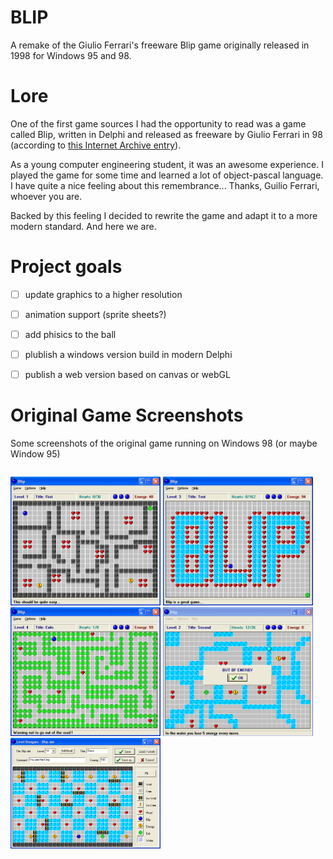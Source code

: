 # BLIP

A remake of the Giulio Ferrari's freeware Blip game originally released in 1998 for Windows 95 and 98.

# Lore
One of the first game sources I had the opportunity to read was a game called Blip, written in Delphi and released as freeware by Giulio Ferrari in 98 (according to [this Internet Archive entry](https://archive.org/details/Blip_1020)).

As a young computer engineering student, it was an awesome experience. I played the game for some time and learned a lot of object-pascal language. I have quite a nice feeling about this remembrance... Thanks, Guilio Ferrari, whoever you are.

Backed by this feeling I decided to rewrite the game and adapt it to a more modern standard. And here we are.

# Project goals

- [ ] update graphics to a higher resolution
- [ ] animation support (sprite sheets?)
- [ ] add phisics to the ball
- [ ] plublish a windows version build in modern Delphi
- [ ] publish a web version based on canvas or webGL


# Original Game Screenshots
Some screenshots of the original game running on Windows 98 (or maybe Window 95)

<section class="image-gallery">

![level 1](./docs/img/original-game/blip-windows-level-1.png)
![Level 3](./docs/img/original-game/blip-windows-level-3.png)
![Level 4](./docs/img/original-game/blip-windows-level-4.png)
![Out of energy](./docs/img/original-game/blip-windows-out-of-energy-you-lost-a-life.png)
![Level Editor](./docs/img/original-game/blip-windows-the-level-editor.png)

</section>


<style>
    .image-gallery{
        display: flex;        
        flex-direction: row;
        flex-wrap: wrap;        
    }
    img {         
        width: 15rem;        
    }
</style>
